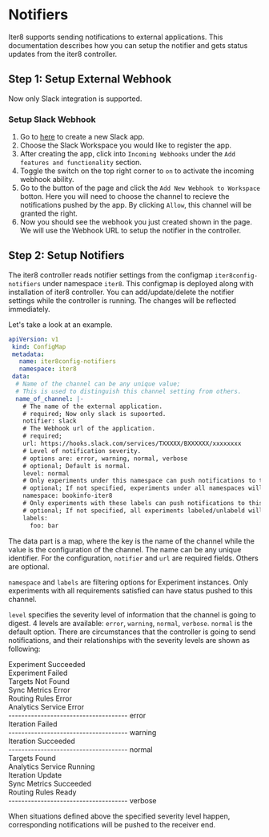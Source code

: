 # Notifiers
Iter8 supports sending notifications to external applications. This documentation describes how you can setup the notifier and gets status updates from the iter8 controller.

## Step 1: Setup External Webhook
Now only Slack integration is supported.
### Setup Slack Webhook
1. Go to [here](https://api.slack.com/apps) to create a new Slack app.  
2. Choose the Slack Workspace you would like to register the app.   
3. After creating the app, click into `Incoming Webhooks` under the `Add features and functionality` section.  
4. Toggle the switch on the top right corner to `on` to activate the incoming webhook ability.   
5. Go to the button of the page and click the `Add New Webhook to Workspace` botton. Here you will need to choose the channel to recieve the notifications pushed by the app. By clicking `Allow`, this channel will be granted the right.  
6. Now you should see the webhook you just created shown in the page. We will use the Webhook URL to setup the notifier in the controller.

## Step 2: Setup Notifiers 
The iter8 controller reads notifier settings from the configmap `iter8config-notifiers` under namespace `iter8`. This configmap is deployed along with installation of iter8 controller. You can add/update/delete the notifier settings while the controller is running. The changes will be reflected immediately.

Let's take a look at an example.
```yaml
apiVersion: v1
 kind: ConfigMap
 metadata:
   name: iter8config-notifiers
   namespace: iter8
 data:
  # Name of the channel can be any unique value;
  # This is used to distinguish this channel setting from others.
  name_of_channel: |-
    # The name of the external application.
    # required; Now only slack is supoorted.
    notifier: slack
    # The Webhook url of the application.
    # required;
    url: https://hooks.slack.com/services/TXXXXX/BXXXXXX/xxxxxxxx
    # Level of notification severity.
    # options are: error, warning, normal, verbose
    # optional; Default is normal.
    level: normal
    # Only experiments under this namespace can push notifications to this channel
    # optional; If not specified, experiments under all namespaces will be targeted.
    namespace: bookinfo-iter8
    # Only experiments with these labels can push notifications to this channel
    # optional; If not specified, all experiments labeled/unlabeld will be targeted.
    labels:
      foo: bar
```

The data part is a map, where the key is the name of the channel while the value is the configuration of the channel. The name can be any unique identifier. For the configuration, `notifier` and `url` are required fields. Others are optional. 

`namespace` and `labels` are filtering options for Experiment instances. Only experiments with all requirements satisfied can have status pushed to this channel. 

`level` specifies the severity level of information that the channel is going to digest. 4 levels are available: `error`, `warning`, `normal`, `verbose`. `normal` is the default option. There are circumstances that the controller is going to send notifications, and their relationships with the severity levels are shown as following:

Experiment Succeeded  
Experiment Failed  
Targets Not Found  
Sync Metrics Error  
Routing Rules Error  
Analytics Service Error   
------------------------------------- error  
Iteration Failed  
------------------------------------- warning  
Iteration Succeeded  
------------------------------------- normal  
Targets Found  
Analytics Service Running  
Iteration Update  
Sync Metrics Succeeded  
Routing Rules Ready  
------------------------------------- verbose  

When situations defined above the specified severity level happen, corresponding notifications will be pushed to the receiver end. 
